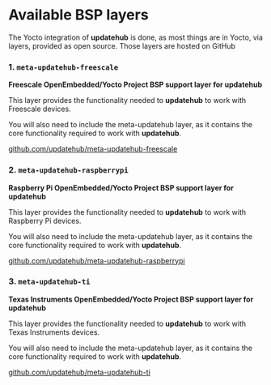 # Available BSP layers

The Yocto integration of **updatehub** is done, as most things are in Yocto, via
layers, provided as open source. Those layers are hosted on GitHub

### 1. `meta-updatehub-freescale`

**Freescale OpenEmbedded/Yocto Project BSP support layer for updatehub**

This layer provides the functionality needed to **updatehub** to work with Freescale
devices.

You will also need to include the meta-updatehub layer, as it contains the core
functionality required to work with **updatehub**.

[github.com/updatehub/meta-updatehub-freescale](https://github.com/updatehub/meta-updatehub-freescale)

### 2. `meta-updatehub-raspberrypi`

**Raspberry Pi OpenEmbedded/Yocto Project BSP support layer for updatehub**

This layer provides the functionality needed to **updatehub** to work with Raspberry
Pi devices.

You will also need to include the meta-updatehub layer, as it contains the core
functionality required to work with **updatehub**.

[github.com/updatehub/meta-updatehub-raspberrypi](https://github.com/updatehub/meta-updatehub-raspberrypi)

### 3. `meta-updatehub-ti`

**Texas Instruments OpenEmbedded/Yocto Project BSP support layer for updatehub**

This layer provides the functionality needed to **updatehub** to work with Texas
Instruments devices.

You will also need to include the meta-updatehub layer, as it contains the core
functionality required to work with **updatehub**.

[github.com/updatehub/meta-updatehub-ti](https://github.com/updatehub/meta-updatehub-ti)
